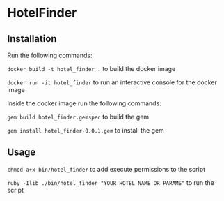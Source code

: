 # HotelFinder

## Installation

Run the following commands:

`docker build -t hotel_finder .` to build the docker image

`docker run -it hotel_finder` to run an interactive console for the docker image

Inside the docker image run the following commands:

`gem build hotel_finder.gemspec` to build the gem

`gem install hotel_finder-0.0.1.gem` to install the gem

## Usage

`chmod a+x bin/hotel_finder` to add execute permissions to the script

`ruby -Ilib ./bin/hotel_finder "YOUR HOTEL NAME OR PARAMS"` to run the script


